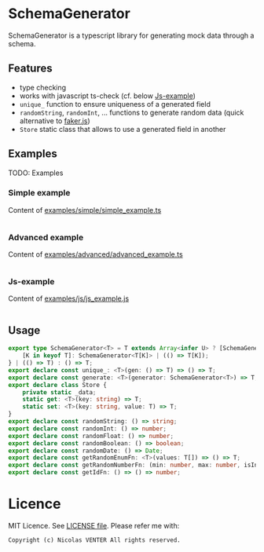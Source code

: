 # SchemaGenerator

SchemaGenerator is a typescript library for generating mock data through a schema.
## Features

- type checking
- works with javascript ts-check (cf. below [Js-example](#Js-example))
- `unique_` function to ensure uniqueness of a generated field
- `randomString`, `randomInt`, ... functions to generate random data (quick alternative to [faker.js](https://fakerjs.dev/))
- `Store` static class that allows to use a generated field in another

## Examples

TODO: Examples

### Simple example

Content of [examples/simple/simple_example.ts](examples/simple/simple_example.ts)

```ts

```

### Advanced example

Content of [examples/advanced/advanced_example.ts](examples/advanced/advanced_example.ts)

```ts

```

### Js-example

Content of [examples/js/js_example.js](examples/js/js_example.js)

```js

```

## Usage

```ts
export type SchemaGenerator<T> = T extends Array<infer U> ? [SchemaGenerator<U>, number?] | [SchemaGenerator<U>, [number, number]] : T extends Record<any, any> ? {
    [K in keyof T]: SchemaGenerator<T[K]> | (() => T[K]);
} | (() => T) : () => T;
export declare const unique_: <T>(gen: () => T) => () => T;
export declare const generate: <T>(generator: SchemaGenerator<T>) => T;
export declare class Store {
    private static _data;
    static get: <T>(key: string) => T;
    static set: <T>(key: string, value: T) => T;
}
export declare const randomString: () => string;
export declare const randomInt: () => number;
export declare const randomFloat: () => number;
export declare const randomBoolean: () => boolean;
export declare const randomDate: () => Date;
export declare const getRandomEnumFn: <T>(values: T[]) => () => T;
export declare const getRandomNumberFn: (min: number, max: number, isInt: boolean) => () => number;
export declare const getIdFn: () => () => number;
```

# Licence

MIT Licence. See [LICENSE file](LICENSE).
Please refer me with:

	Copyright (c) Nicolas VENTER All rights reserved.